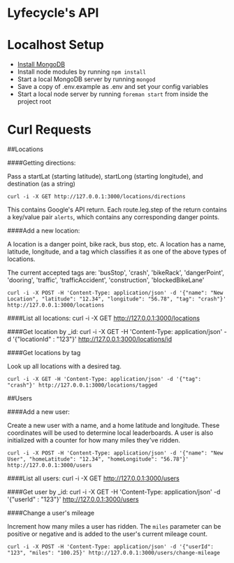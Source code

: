 Lyfecycle's API
=============

Localhost Setup
=============

- [Install MongoDB](http://docs.mongodb.org/manual/installation/)
- Install node modules by running `npm install`
- Start a local MongoDB server by running `mongod`
- Save a copy of .env.example as .env and set your config variables
- Start a local node server by running `foreman start` from inside the project root

Curl Requests
=============

##Locations

####Getting directions:

Pass a startLat (starting latitude), startLong (starting longitude), and destination (as a string)

	curl -i -X GET http://127.0.0.1:3000/locations/directions

This contains Google's API return. Each route.leg.step of the return contains a key/value pair `alerts`, which contains any corresponding danger points.

####Add a new location:

A location is a danger point, bike rack, bus stop, etc. A location has a name, latitude, longitude, and a tag which classifies it as one of the above types of locations. 

The current accepted tags are: 'busStop', 'crash', 'bikeRack', 'dangerPoint', 'dooring', 'traffic', 'trafficAccident', 'construction', 'blockedBikeLane'

    curl -i -X POST -H 'Content-Type: application/json' -d '{"name": "New Location", "latitude": "12.34", "longitude": "56.78", "tag": "crash"}' http://127.0.0.1:3000/locations

####List all locations:
	curl -i -X GET http://127.0.0.1:3000/locations

####Get location by _id:
	curl -i -X GET -H 'Content-Type: application/json' -d '{"locationId" : "123"}' http://127.0.0.1:3000/locations/id

####Get locations by tag

Look up all locations with a desired tag.

	curl -i -X GET -H 'Content-Type: application/json' -d '{"tag": "crash"}' http://127.0.0.1:3000/locations/tagged

##Users

####Add a new user:

Create a new user with a name, and a home latitude and longitude. These coordinates will be used to determine local leaderboards. A user is also initialized with a counter for how many miles they've ridden.

	curl -i -X POST -H 'Content-Type: application/json' -d '{"name": "New User", "homeLatitude": "12.34", "homeLongitude": "56.78"}' http://127.0.0.1:3000/users

####List all users:
	curl -i -X GET http://127.0.0.1:3000/users

####Get user by _id:
	curl -i -X GET -H 'Content-Type: application/json' -d '{"userId" : "123"}' http://127.0.0.1:3000/users

####Change a user's mileage

Increment how many miles a user has ridden. The `miles` parameter can be positive or negative and is added to the user's current mileage count.

	curl -i -X POST -H 'Content-Type: application/json' -d '{"userId": "123", "miles": "100.25}' http://127.0.0.1:3000/users/change-mileage